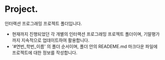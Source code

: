 # Project.

인터랙션 프로그래밍 프로젝트 폴더입니다.

- 현재까지 진행되었던 각 개별의 인터랙션 프로그래밍 프로젝트 폴더이며, 기말평가까지 지속적으로 업데이트하여 활용합니다.
- '#연번_학번_이름' 의 폴더 순서이며, 폴더 안의 READEME.md 마크다운 파일에 프로젝트에 대한 정보를 작성합니다.